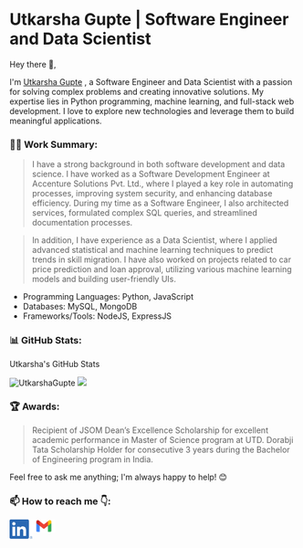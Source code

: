 # Utkarsha Gupte | Software Engineer and Data Scientist

Hey there 👋,

I'm [Utkarsha Gupte](https://www.linkedin.com/in/utkarshagupte/) , a Software Engineer and Data Scientist with a passion for solving complex problems and creating innovative solutions. My expertise lies in Python programming, machine learning, and full-stack web development. I love to explore new technologies and leverage them to build meaningful applications.

### 👨‍💻 Work Summary:

> I have a strong background in both software development and data science. I have worked as a Software Development Engineer at Accenture Solutions Pvt. Ltd., where I played a key role in automating processes, improving system security, and enhancing database efficiency. During my time as a Software Engineer, I also architected services, formulated complex SQL queries, and streamlined documentation processes.

> In addition, I have experience as a Data Scientist, where I applied advanced statistical and machine learning techniques to predict trends in skill migration. I have also worked on projects related to car price prediction and loan approval, utilizing various machine learning models and building user-friendly UIs.


* Programming Languages: Python, JavaScript
* Databases: MySQL, MongoDB
* Frameworks/Tools: NodeJS, ExpressJS

### 📊 GitHub Stats:

Utkarsha's GitHub Stats

<p>
  <img src="https://github-readme-stats.vercel.app/api?username=UtkarshaGupte&show_icons=true&theme=gotham" alt="UtkarshaGupte" />
  <img height="180em" src="https://github-readme-stats.vercel.app/api/top-langs/?username=UtkarshaGupte&show_icons=true&theme=gotham&langs_count=8&layout=compact"/>
</p>


### 🏆 Awards:

> Recipient of JSOM Dean’s Excellence Scholarship for excellent academic performance in Master of Science program at UTD.
> Dorabji Tata Scholarship Holder for consecutive 3 years during the Bachelor of Engineering program in India.

Feel free to ask me anything; I'm always happy to help! 😊


### 📫 How to reach me 👇:

<a href="https://www.linkedin.com/in/utkarshagupte/">
  <img align="left" alt="LindedIn" width="40px" src="/images/LinkedIn_Logo.png?raw=true" />
</a>

<a href="mailto:guptesutkarsha@gmail.com">
  <img align="left" alt="Email" width="40px" src="/images/Email_Logo.png?raw=true" />
</a>









